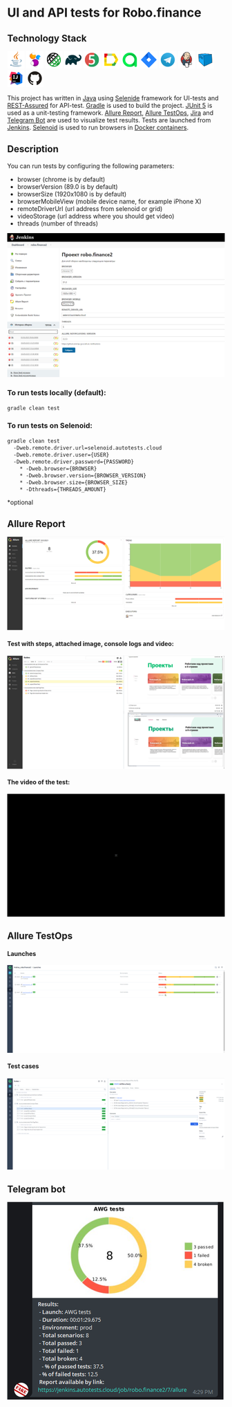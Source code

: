 # UI and API tests for Robo.finance

## Technology Stack
![](https://github.com/dubograev/robofinance_tests/blob/master/src/test/resources/files/icons/Java.png "Java")
![](https://github.com/dubograev/robofinance_tests/blob/master/src/test/resources/files/icons/Selenide.png "Selenide")
![](https://github.com/dubograev/robofinance_tests/blob/master/src/test/resources/files/icons/Rest-Assured.png "REST-Assured")
![](https://github.com/dubograev/robofinance_tests/blob/master/src/test/resources/files/icons/Gradle.png "Gradle")
![](https://github.com/dubograev/robofinance_tests/blob/master/src/test/resources/files/icons/JUnit5.png "JUnit 5")
![](https://github.com/dubograev/robofinance_tests/blob/master/src/test/resources/files/icons/Allure_Report.png "Allure Report")
![](https://github.com/dubograev/robofinance_tests/blob/master/src/test/resources/files/icons/AllureTestOps.png "Allure TestOps")
![](https://github.com/dubograev/robofinance_tests/blob/master/src/test/resources/files/icons/Jira.png "JIRA")
![](https://github.com/dubograev/robofinance_tests/blob/master/src/test/resources/files/icons/Telegram.png "Telegram Bot")
![](https://github.com/dubograev/robofinance_tests/blob/master/src/test/resources/files/icons/Jenkins.png "Jenkins")
![](https://github.com/dubograev/robofinance_tests/blob/master/src/test/resources/files/icons/Selenoid.png "Selenoid")
![](https://github.com/dubograev/robofinance_tests/blob/master/src/test/resources/files/icons/Intelij_IDEA.png "IntelliJ IDEA")
![](https://github.com/dubograev/robofinance_tests/blob/master/src/test/resources/files/icons/Github.png "GitHub")

This project has written in [Java](https://go.java/) using [Selenide](https://selenide.org/) framework for UI-tests 
and [REST-Assured](https://rest-assured.io/) for API-test. [Gradle](https://gradle.org/) is used to build the project.
[JUnit 5](https://junit.org/junit5/) is used as a unit-testing framework. [Allure Report](http://allure.qatools.ru/), 
[Allure TestOps](https://docs.qameta.io/allure-testops/), [Jira](https://www.atlassian.com/software/jira) and 
[Telegram Bot](https://github.com/qa-guru/allure-notifications) are used to visualize test results. Tests are launched 
from [Jenkins](https://github.com/EIOmelyashchik/qa_guru_final_project/blob/master). [Selenoid](https://aerokube.com/selenoid/) 
is used to run browsers in [Docker containers](https://www.docker.com/resources/what-container).


## Description
You can run tests by configuring the following parameters:
- browser (chrome is by default)
- browserVersion (89.0 is by default)
- browserSize (1920x1080 is by default)
- browserMobileView (mobile device name, for example iPhone X)
- remoteDriverUrl (url address from selenoid or grid)
- videoStorage (url address where you should get video)
- threads (number of threads)

![](src/test/resources/files/jenkins_params.png "Jenkins")

### To run tests locally (default):
`gradle clean test`

### To run tests on Selenoid:
```
gradle clean test
  -Dweb.remote.driver.url=selenoid.autotests.cloud
  -Dweb.remote.driver.user={USER}
  -Dweb.remote.driver.password={PASSWORD}
    * -Dweb.browser={BROWSER}
    * -Dweb.browser.version={BROWSER_VERSION}
    * -Dweb.browser.size={BROWSER_SIZE}
    * -Dthreads={THREADS_AMOUNT}
```
*optional

## Allure Report
![](src/test/resources/files/allure_report.png "Allure Report")

#### Test with steps, attached image, console logs and video:
![](src/test/resources/files/allure_report_2.png "Allure Report with steps")

#### The video of the test:
![](src/test/resources/files/video_robo.finance.gif "Video from Selenoid")

## Allure TestOps
#### Launches
![](src/test/resources/files/allure_testops_launches.png "Allure TestOps Launches")

#### Test cases
![](src/test/resources/files/allure_testops_test_cases.png "Allure TestOps Test Cases")

## Telegram bot
![](src/test/resources/files/telegram_bot.png "Telegram bot")